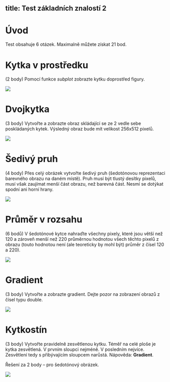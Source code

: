 title: Test základních znalostí 2
---
# Úvod
Test obsahuje 6 otázek. Maximalně můžete získat 21 bod.
# Kytka v prostředku
(2 body) Pomocí funkce *subplot* zobrazte kytku doprostřed figury.

![](media/test_basic_2_1.png)
# Dvojkytka
 (3 body) Vytvořte a zobrazte obraz skládající se ze 2 vedle sebe poskládaných kytek. Výsledný obraz bude mít velikost 256x512 pixelů.

![](media/test_basic_2_2.PNG)
# Šedivý pruh
(4 body) Přes celý obrázek vytvořte šedivý pruh (šedotónovou reprezentaci barevného obrazu na daném místě). Pruh musí být tlustý desítky pixelů, musí však zaujímat menší část obrazu, než barevná část. Nesmí se dotýkat spodní ani horní hrany.

![](media/test_basic_2_3.png)
# Průměr v rozsahu
(6 bodů) V šedotónové kytce nahraďte všechny pixely, které jsou větší než 120 a zároveň menší než 220 průměrnou hodnotou všech těchto pixelů z obrazu (touto hodnotou není (ale teoreticky by mohl být) průměr z čísel 120 a 220).

![](media/test_basic_2_4.png)
# Gradient
(3 body) Vytvořte a zobrazte gradient. Dejte pozor na zobrazení obrazů z čísel typu double.

![](media/test_basic_2_5.png)
# Kytkostín
(3 body) Vytvořte pravidelně zesvětlenou kytku. Téměř na celé ploše je kytka zesvětlená. V prvním sloupci nejméně. V posledním nejvíce. Zesvětlení tedy s přibývajícím sloupcem narůstá. Nápověda: **Gradient**.

Řešení za 2 body – pro šedotónový obrázek.

![](media/test_basic_2_6.png)
